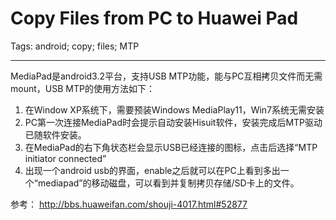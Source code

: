 # Copy Files from PC to Huawei Pad
Tags: android; copy; files; MTP

------

MediaPad是android3.2平台，支持USB MTP功能，能与PC互相拷贝文件而无需mount，USB MTP的使用方法如下：

1. 在Window XP系统下，需要预装Windows MediaPlay11，Win7系统无需安装
1. PC第一次连接MediaPad时会提示自动安装Hisuit软件，安装完成后MTP驱动已随软件安装。
1. 在MediaPad的右下角状态栏会显示USB已经连接的图标，点击后选择“MTP initiator connected”
1. 出现一个android usb的界面，enable之后就可以在PC上看到多出一个“mediapad”的移动磁盘，可以看到并复制拷贝存储/SD卡上的文件。

参考：
http://bbs.huaweifan.com/shouji-4017.html#52877
